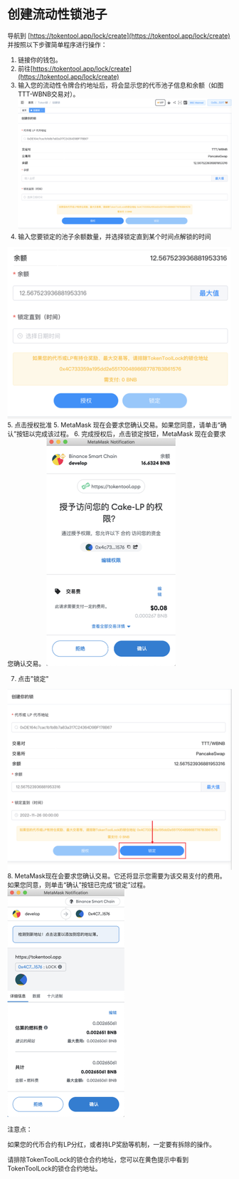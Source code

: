 # 创建流动性锁池子



导航到 [https://tokentool.app/lock/create](https://tokentool.app/lock/create) 并按照以下步骤简单程序进行操作：

1. 链接你的钱包。
2. 前往[https://tokentool.app/lock/create](https://tokentool.app/lock/create)
3. 输入您的流动性令牌合约地址后，将会显示您的代币池子信息和余额（如图 TTT-WBNB交易对）。
![lock-token](../.gitbook/assets/lock/Snipaste_2022-05-08_23-15-41.png)
4. 输入您要锁定的池子余额数量，并选择锁定直到某个时间点解锁的时间
<img src="../.gitbook/assets/lock/Snipaste_2022-11-25_22-41-21.png" alt="lock-token" style="zoom: 50%;" />
5. 点击授权批准
5. MetaMask 现在会要求您确认交易。如果您同意，请单击“确认”按钮以完成该过程。
6. 完成授权后，点击锁定按钮，MetaMask 现在会要求您确认交易。

<img src="../.gitbook/assets/lock/Snipaste_2022-11-25_22-44-12.png" alt="lock-token" style="zoom:50%;" />

7. 点击"锁定"
<img src="../.gitbook/assets/lock/Snipaste_2022-11-25_22-45-13.png" alt="lock-token" style="zoom:50%;" />
8. MetaMask现在会要求您确认交易。它还将显示您需要为该交易支付的费用。如果您同意，则单击“确认”按钮已完成“锁定”过程。
<img src="../.gitbook/assets/lock/Snipaste_2022-11-25_22-49-25.png" alt="lock-token" style="zoom:50%;" />

注意点：

如果您的代币合约有LP分红，或者持LP奖励等机制，一定要有拆除的操作。

请排除TokenToolLock的锁仓合约地址，您可以在黄色提示中看到 TokenToolLock的锁仓合约地址。

